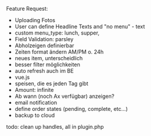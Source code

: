 Feature Request:

- Uploading Fotos
- User can define Headline Texts and "no menu" - text
- custom menu_type: lunch, supper, 
- Field Validation: parsley
- Abholzeigen definierbar
- Zeiten format ändern AM/PM o. 24h
- neues item, unterscheidlich
- besser filter möglichkeiten
- auto refresh auch im BE
- vue.js
- speisen, die es jeden Tag gibt
- Amount: infinite 
- Ab wann (noch Ax verfügbar) anzeigen?
- email notification
- define order states (pending, complete, etc...)
- backup to cloud


todo:
clean up handles, all in plugin.php